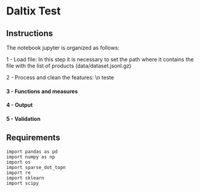 # Daltix Test

## Instructions

The notebook jupyter is organized as follows:

1 - Load file: In this step it is necessary to set the path where it contains the file with the list of products (data/dataset.jsonl.gz)

2 - Process and clean the features: \n teste
#### 3 - Functions and measures
#### 4 - Output
#### 5 - Validation

## Requirements
    import pandas as pd
    import numpy as np
    import os
    import sparse_dot_topn
    import re
    import sklearn
    import scipy

 
